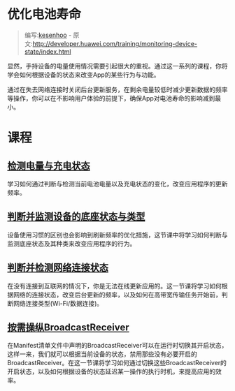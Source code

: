 # 优化电池寿命

> 编写:[kesenhoo](https://github.com/kesenhoo) - 原文:<http://developer.huawei.com/training/monitoring-device-state/index.html>

显然，手持设备的电量使用情况需要引起很大的重视。通过这一系列的课程，你将学会如何根据设备的状态来改变App的某些行为与功能。

通过在失去网络连接时关闭后台更新服务，在剩余电量较低时减少更新数据的频率等操作，你可以在不影响用户体验的前提下，确保App对电池寿命的影响减到最小。

# 课程

## [检测电量与充电状态](battery-monitor.html)

学习如何通过判断与检测当前电池电量以及充电状态的变化，改变应用程序的更新频率。

## [判断并监测设备的底座状态与类型](docking-monitor.html)

设备使用习惯的区别也会影响到刷新频率的优化措施，这节课中将学习如何判断与监测底座状态及其种类来改变应用程序的行为。

## [判断并检测网络连接状态](connectivity-monitor.html)

在没有连接到互联网的情况下，你是无法在线更新应用的。这一节课将学习如何根据网络的连接状态，改变后台更新的频率，以及如何在高带宽传输任务开始前，判断网络连接类型(Wi-Fi/数据连接)。

## [按需操纵BroadcastReceiver](manifest-receivers.html)

在Manifest清单文件中声明的BroadcastReceiver可以在运行时切换其开启状态，这样一来，我们就可以根据当前设备的状态，禁用那些没有必要开启的BroadcastReceiver。在这一节课将学习如何通过切换这些BroadcastReceiver的开启状态，以及如何根据设备的状态延迟某一操作的执行时机，来提高应用的效率。
